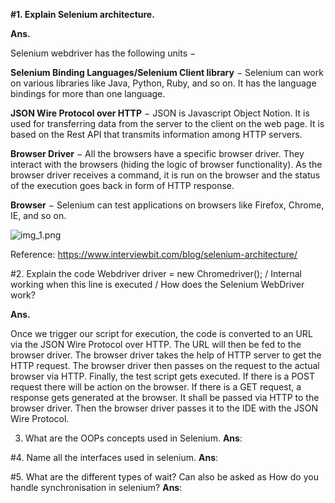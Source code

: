**#1.	Explain Selenium architecture.**

**Ans.**

Selenium webdriver has the following units −

**Selenium Binding Languages/Selenium Client library** − Selenium can work on various libraries like Java, Python, Ruby, and so on. It has the language bindings for more than one language.

**JSON Wire Protocol over HTTP** − JSON is Javascript Object Notion. It is used for transferring data from the server to the client on the web page. It is based on the Rest API that transmits information among HTTP servers.

**Browser Driver** − All the browsers have a specific browser driver. They interact with the browsers (hiding the logic of browser functionality). As the browser driver receives a command, it is run on the browser and the status of the execution goes back in form of HTTP response.

**Browser** − Selenium can test applications on browsers like Firefox, Chrome, IE, and so on.

![img_1.png](SeleniumArchitecture.png)

Reference: https://www.interviewbit.com/blog/selenium-architecture/


#2. Explain the code Webdriver driver = new Chromedriver(); / Internal working when this line is executed / How does the Selenium WebDriver work?

**Ans.**

Once we trigger our script for execution, the code is converted to an URL via the JSON Wire Protocol over HTTP. 
The URL will then be fed to the browser driver. 
The browser driver takes the help of HTTP server to get the HTTP request.
The browser driver then passes on the request to the actual browser via HTTP. 
Finally, the test script gets executed. If there is a POST request there will be action on the browser.
If there is a GET request, a response gets generated at the browser. 
It shall be passed via HTTP to the browser driver. 
Then the browser driver passes it to the IDE with the JSON Wire Protocol.

3. What are the OOPs concepts used in Selenium.
**Ans**:

#4.  Name all the interfaces used in selenium.
**Ans**:

#5. What are the different types of wait? Can also be asked as How do you handle synchronisation in selenium?
**Ans**:
